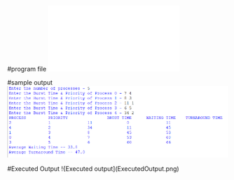 #program file
![program file](Priority.py)

#sample output
![Sample output](SampleOutput.png)

#Executed Output
!{Executed output](ExecutedOutput.png)
